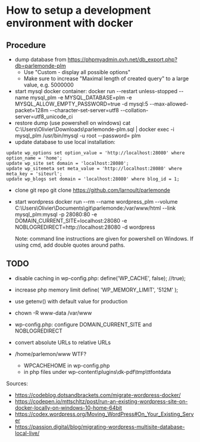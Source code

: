 # How to setup a development environment with docker

## Procedure

- dump database from https://phpmyadmin.ovh.net/db_export.php?db=parlemonde-plm
	- Use "Custom - display all possible options"
	- Make sure to increase "Maximal length of created query" to a large value, e.g. 5000000
- start mysql docker container:
	docker run --restart unless-stopped --name mysql_plm -e MYSQL_DATABASE=plm -e MYSQL_ALLOW_EMPTY_PASSWORD=true -d mysql:5 --max-allowed-packet=128m --character-set-server=utf8 --collation-server=utf8_unicode_ci
- restore dump (use powershell on windows)
    cat C:\Users\Olivier\Downloads\parlemonde-plm.sql | docker exec -i mysql_plm /usr/bin/mysql -u root --password= plm
- update database to use local installation:
```mysql
update wp_options set option_value = 'http://localhost:28080' where option_name = 'home';
update wp_site set domain = 'localhost:28080';
update wp_sitemeta set meta_value = 'http://localhost:28080' where meta_key = 'siteurl';
update wp_blogs set domain = 'localhost:28080' where blog_id = 1;
```
- clone git repo
	git clone https://github.com/larnoult/parlemonde
- start wordpress
	docker run --rm --name wordpress_plm --volume C:\Users\Olivier\Documents\git\parlemonde:/var/www/html --link mysql_plm:mysql -p 28080:80 -e DOMAIN_CURRENT_SITE=localhost:28080 -e NOBLOGREDIRECT=http://localhost:28080 -d wordpress

	Note: command line instructions are given for powershell on Windows. If using cmd, add double quotes around paths.

## TODO

- disable caching in wp-config.php:
	define('WP_CACHE', false); //true);
- increase php memory limit
	define( 'WP_MEMORY_LIMIT', '512M' );
- use getenv() with default value for production
- chown -R www-data /var/www

- wp-config.php: configure DOMAIN_CURRENT_SITE and NOBLOGREDIRECT
- convert absolute URLs to relative URLs
- /home/parlemon/www WTF?
	- WPCACHEHOME in wp-config.php
	- in php files under wp-content\plugins\dk-pdf\tmp\ttfontdata
	
Sources:
- https://codeblog.dotsandbrackets.com/migrate-wordpress-docker/
- https://codepen.io/mttschltz/post/run-an-existing-wordpress-site-on-docker-locally-on-windows-10-home-64bit
- https://codex.wordpress.org/Moving_WordPress#On_Your_Existing_Server
- https://passion.digital/blog/migrating-wordpress-multisite-database-local-live/